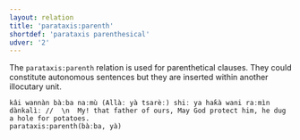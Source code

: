 ```yaml
---
layout: relation
title: 'parataxis:parenth'
shortdef: 'parataxis parenthesical'
udver: '2'
---
```


The `parataxis:parenth` relation is used for parenthetical clauses.
They could constitute autonomous sentences but they are inserted within another illocutary unit.

~~~ sdparse
kâi wannàn bàːba naːmù (Allàː yà tsarèː) shiː ya haƙà wani raːmìn dànkalìː //  \n  My! that father of ours, May God protect him, he dug a hole for potatoes.
parataxis:parenth(bàːba, yà)
~~~

<!-- Interlanguage links updated Po 6. listopadu 2023, 21:43:25 CET -->
